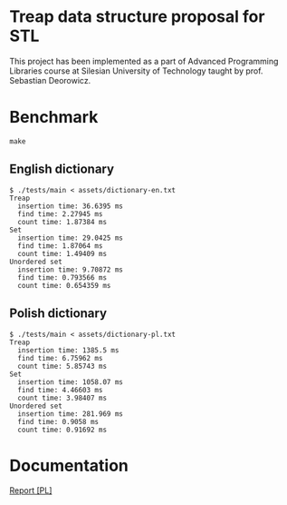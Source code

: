 # Treap data structure proposal for STL
This project has been implemented as a part of Advanced Programming Libraries course at Silesian University of Technology taught by prof. Sebastian Deorowicz.

# Benchmark

```
make
```

## English dictionary

```
$ ./tests/main < assets/dictionary-en.txt
Treap
  insertion time: 36.6395 ms
  find time: 2.27945 ms
  count time: 1.87384 ms
Set
  insertion time: 29.0425 ms
  find time: 1.87064 ms
  count time: 1.49409 ms
Unordered set
  insertion time: 9.70872 ms
  find time: 0.793566 ms
  count time: 0.654359 ms
```

## Polish dictionary
```
$ ./tests/main < assets/dictionary-pl.txt
Treap
  insertion time: 1385.5 ms
  find time: 6.75962 ms
  count time: 5.85743 ms
Set
  insertion time: 1058.07 ms
  find time: 4.46603 ms
  count time: 3.98407 ms
Unordered set
  insertion time: 281.969 ms
  find time: 0.9058 ms
  count time: 0.91692 ms
```

# Documentation
[Report [PL]](/docs/Report%20%5BPL%5D.pdf)
